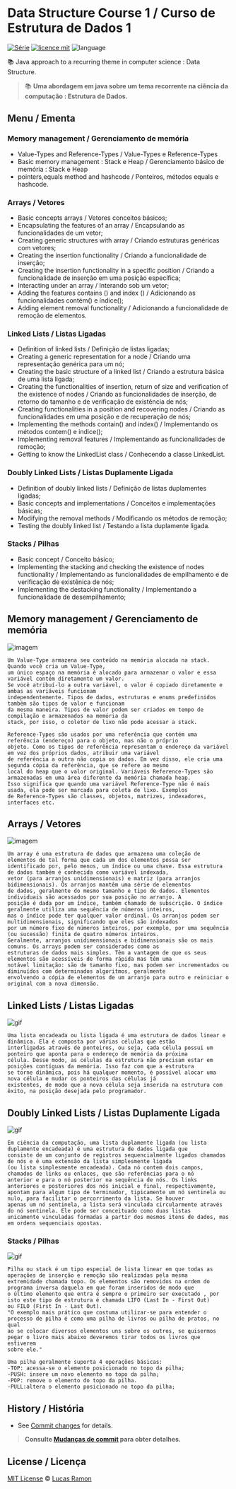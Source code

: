 # Data Structure Course 1 / Curso de Estrutura de Dados 1
[![Série](https://img.shields.io/badge/lramon2001-DataStructure-orange)](https://github.com/lramon2001/EstruturaDeDadosEalgoritmos)
[![licence mit](https://img.shields.io/badge/licence-MIT-blue.svg)](https://github.com/lramon2001/EstruturaDeDadosEalgoritmos/blob/main/LICENSE)
![language](https://img.shields.io/badge/java-only-yellow)

:books: Java approach to a recurring theme in computer science : Data Structure. 
> :books: **Uma abordagem em java sobre um tema recorrente na ciência da computação : Estrutura de Dados.**

## Menu / Ementa
###  Memory management / Gerenciamento de memória
- Value-Types and Reference-Types / Value-Types e Reference-Types
- Basic memory management : Stack e Heap / Gerenciamento básico de memória : Stack e Heap
- pointers,equals method and hashcode / Ponteiros, métodos equals e hashcode.
### Arrays / Vetores
- Basic concepts arrays / Vetores conceitos básicos;
- Encapsulating the features of an array / Encapsulando as funcionalidades de um vetor;
- Creating generic structures with array / Criando estruturas genéricas com vetores;
- Creating the insertion functionality / Criando a funcionalidade de inserção;
- Creating the insertion functionality in a specific position / Criando a funcionalidade de inserção em uma posição específica;
- Interacting under an array / Interando sob um vetor;
- Adding the features contains () and index () / Adicionando as funcionalidades contém() e índice();
- Adding element removal functionality / Adicionando a funcionalidade de remoção de elementos.

### Linked Lists / Listas Ligadas
- Definition of linked lists / Definição de listas ligadas;
- Creating a generic representation for a node / Criando uma representação genérica para um nó;
- Creating the basic structure of a linked list / Criando a estrutura básica de uma lista ligada;
- Creating the functionalities of insertion, return of size and verification of the existence of nodes / Criando as funcionalidades de inserção, de retorno do tamanho e de         verificação de existência de nós;
- Creating functionalities in a position and recovering nodes / Criando as funcionalidades em uma posição e de recuperação de nós;
- Implementing the methods contain() and index() / Implementando os métodos contem() e indice();
- Implementing removal features / Implementando as funcionalidades de remoção;
- Getting to know the LinkedList class / Conhecendo a classe LinkedList.

### Doubly Linked Lists / Listas Duplamente Ligada
- Definition of doubly linked lists / Definição de listas duplamentes ligadas;
- Basic concepts and implementations / Conceitos e implementações básicas;
- Modifying the removal methods / Modificando os métodos de remoção;
- Testing the doubly linked list / Testando a lista duplamente ligada. 

### Stacks / Pilhas
- Basic concept / Conceito básico;
- Implementing the stacking and checking the existence of nodes functionality / Implementando as funcionalidades de empilhamento e de verificação de existênica de nós;
- Implementing the destacking functionality / Implementando a funcionalidade de desempilhamento;



## Memory management / Gerenciamento de memória
![imagem](https://github.com/lramon2001/EstruturaDeDados1/blob/main/reference-type.png)
```
Um Value-Type armazena seu conteúdo na memória alocada na stack. Quando você cria um Value-Type, 
um único espaço na memória é alocado para armazenar o valor e essa variável contém diretamente um valor. 
Se você atribuí-lo a outra variável, o valor é copiado diretamente e ambas as variáveis funcionam 
independentemente. Tipos de dados, estruturas e enums predefinidos também são tipos de valor e funcionam 
da mesma maneira. Tipos de valor podem ser criados em tempo de compilação e armazenados na memória da
stack, por isso, o coletor de lixo não pode acessar a stack.

Reference-Types são usados por uma referência que contém uma referência (endereço) para o objeto, mas não o próprio 
objeto. Como os tipos de referência representam o endereço da variável em vez dos próprios dados, atribuir uma variável
de referência a outra não copia os dados. Em vez disso, ele cria uma segunda cópia da referência, que se refere ao mesmo 
local do heap que o valor original. Variáveis Reference-Types são armazenadas em uma área diferente da memória chamada heap.
Isso significa que quando uma variável Reference-Type não é mais usada, ela pode ser marcada para coleta de lixo. Exemplos 
de Reference-Types são classes, objetos, matrizes, indexadores, interfaces etc.
```
## Arrays / Vetores
![imagem](https://github.com/lramon2001/EstruturaDeDados1/blob/main/arrayok.png)
```
Um array é uma estrutura de dados que armazena uma coleção de elementos de tal forma que cada um dos elementos possa ser 
identificado por, pelo menos, um índice ou uma chave. Essa estrutura de dados também é conhecida como variável indexada,
vetor (para arranjos unidimensionais) e matriz (para arranjos bidimensionais). Os arranjos mantêm uma série de elementos 
de dados, geralmente do mesmo tamanho e tipo de dados. Elementos individuais são acessados por sua posição no arranjo. A 
posição é dada por um índice, também chamado de subscrição. O índice geralmente utiliza uma sequência de números inteiros,
mas o índice pode ter qualquer valor ordinal. Os arranjos podem ser multidimensionais, significando que eles são indexados
por um número fixo de números inteiros, por exemplo, por uma sequência (ou sucessão) finita de quatro números inteiros.
Geralmente, arranjos unidimensionais e bidimensionais são os mais comuns. Os arrays podem ser considerados como as 
estruturas de dados mais simples. Têm a vantagem de que os seus elementos são acessíveis de forma rápida mas têm uma 
notável limitação: são de tamanho fixo, mas podem ser incrementados ou diminuídos com determinados algoritmos, geralmente
envolvendo a cópia de elementos de um arranjo para outro e reiniciar o original com a nova dimensão. 
```
## Linked Lists / Listas Ligadas
![gif](https://github.com/lramon2001/EstruturaDeDados1/blob/main/listasLigadas.gif)
```
Uma lista encadeada ou lista ligada é uma estrutura de dados linear e dinâmica. Ela é composta por várias células que estão
interligadas através de ponteiros, ou seja, cada célula possui um ponteiro que aponta para o endereço de memória da próxima 
célula. Desse modo, as células da estrutura não precisam estar em posições contíguas da memória. Isso faz com que a estrutura
se torne dinâmica, pois há qualquer momento, é possível alocar uma nova célula e mudar os ponteiros das células já 
existentes, de modo que a nova célula seja inserida na estrutura com êxito, na posição desejada pelo programador.
```
## Doubly Linked Lists / Listas Duplamente Ligada
![gif](https://github.com/lramon2001/EstruturaDeDados1/blob/main/listaDuplamenteLigadas.gif)
```
Em ciência da computação, uma lista duplamente ligada (ou lista duplamente encadeada) é uma estrutura de dados ligada que 
consiste de um conjunto de registros sequencialmente ligados chamados de nós e é uma extensão da lista simplesmente ligada
(ou lista simplesmente encadeada). Cada nó contem dois campos, chamados de links ou enlaces, que são referências para o nó
anterior e para o nó posterior na sequência de nós. Os links anteriores e posteriores dos nós inicial e final, respectivamente,
apontam para algum tipo de terminador, tipicamente um nó sentinela ou nulo, para facilitar o percorrimento da lista. Se houver 
apenas um nó sentinela, a lista será vinculada circularmente através do nó sentinela. Ele pode ser conceituado como duas listas
unicamente vinculadas formadas a partir dos mesmos itens de dados, mas em ordens sequenciais opostas.

```
### Stacks / Pilhas
![gif](https://github.com/lramon2001/EstruturaDeDados1/blob/main/stack.gif)
```
Pilha ou stack é um tipo especial de lista linear em que todas as operações de inserção e remoção são realizadas pela mesma 
extremidade chamada topo. Os elementos são removidos na ordem do programa inversa daquela em que foram inseridos de modo que
o último elemento que entra é sempre o primeiro ser executado , por isto este tipo de estrutura é chamada LIFO (Last In - First Out)
ou FILO (First In - Last Out).
"O exemplo mais prático que costuma utilizar-se para entender o processo de pilha é como uma pilha de livros ou pilha de pratos, no qual
ao se colocar diversos elementos uns sobre os outros, se quisermos pegar o livro mais abaixo deveremos tirar todos os livros que estiverem 
sobre ele."

Uma pilha geralmente suporta 4 operações básicas:
-TOP: acessa-se o elemento posicionado no topo da pilha;
-PUSH: insere um novo elemento no topo da pilha;
-POP: remove o elemento do topo da pilha.
-PULL:altera o elemento posicionado no topo da pilha;
```

## History / História
- See [Commit changes](https://github.com/lramon2001/Algoritmos/pulse) for details.

> **Consulte [Mudanças de commit](https://github.com/lramon2001/Algoritmos/pulse) para obter detalhes.**

## License / Licença

[MIT License](https://github.com/lramon2001/INMTE/blob/main/LICENSE) © [Lucas Ramon](https://github.com/lramon2001)
